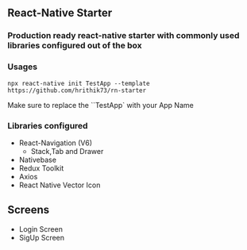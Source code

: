 ## React-Native Starter

### Production ready react-native starter with commonly used libraries configured out of the box

### Usages

```
npx react-native init TestApp --template https://github.com/hrithik73/rn-starter
```

Make sure to replace the ``TestApp` with your App Name

### Libraries configured

- React-Navigation (V6)
  - Stack,Tab and Drawer
- Nativebase
- Redux Toolkit
- Axios
- React Native Vector Icon

## Screens

- Login Screen
- SigUp Screen
